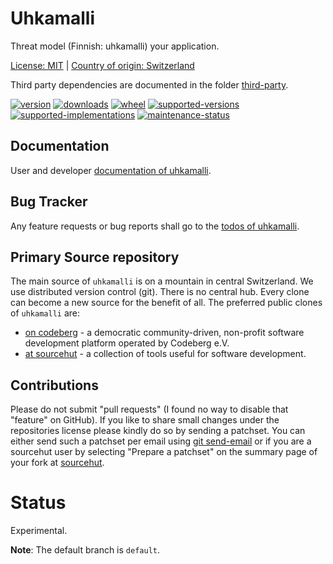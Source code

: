 # Uhkamalli

Threat model (Finnish: uhkamalli) your application.

[License: MIT](https://git.sr.ht/~sthagen/uhkamalli/tree/default/item/LICENSE) | 
[Country of origin: Switzerland](https://git.sr.ht/~sthagen/uhkamalli/tree/default/item/COUNTRY-OF-ORIGIN)

Third party dependencies are documented in the folder [third-party](docs/third-party/README.md).

[![version](https://img.shields.io/pypi/v/uhkamalli.svg?style=flat)](https://pypi.python.org/pypi/uhkamalli/)
[![downloads](https://static.pepy.tech/badge/uhkamalli/month)](https://pepy.tech/project/uhkamalli)
[![wheel](https://img.shields.io/pypi/wheel/uhkamalli.svg?style=flat)](https://pypi.python.org/pypi/uhkamalli/)
[![supported-versions](https://img.shields.io/pypi/pyversions/uhkamalli.svg?style=flat)](https://pypi.python.org/pypi/uhkamalli/)
[![supported-implementations](https://img.shields.io/pypi/implementation/uhkamalli.svg?style=flat)](https://pypi.python.org/pypi/uhkamalli/)
[![maintenance-status](https://img.shields.io/github/commit-activity/y/sthagen/uhkamalli.svg?style=flat)](https://git.sr.ht/~sthagen/uhkamalli/log)

## Documentation

User and developer [documentation of uhkamalli](https://codes.dilettant.life/docs/uhkamalli).

## Bug Tracker

Any feature requests or bug reports shall go to the [todos of uhkamalli](https://todo.sr.ht/~sthagen/uhkamalli).

## Primary Source repository

The main source of `uhkamalli` is on a mountain in central Switzerland.
We use distributed version control (git).
There is no central hub.
Every clone can become a new source for the benefit of all.
The preferred public clones of `uhkamalli` are:

* [on codeberg](https://codeberg.org/sthagen/uhkamalli) - a democratic community-driven, non-profit software development platform operated by Codeberg e.V.
* [at sourcehut](https://git.sr.ht/~sthagen/uhkamalli) - a collection of tools useful for software development.

## Contributions

Please do not submit "pull requests" (I found no way to disable that "feature" on GitHub).
If you like to share small changes under the repositories license please kindly do so by sending a patchset.
You can either send such a patchset per email using [git send-email](https://git-send-email.io) or 
if you are a sourcehut user by selecting "Prepare a patchset" on the summary page of your fork at [sourcehut](https://git.sr.ht/).

# Status

Experimental.

**Note**: The default branch is `default`. 
